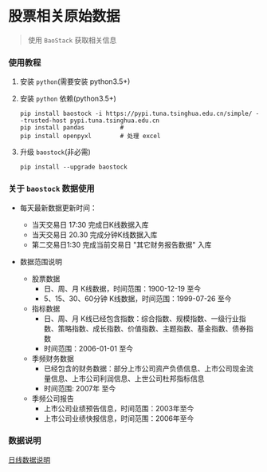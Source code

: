 # 股票相关原始数据

> 使用 `BaoStack` 获取相关信息

### 使用教程

1. 安装 `python`(需要安装 python3.5+)

2. 安装 `python` 依赖(python3.5+)
    ```shell
    pip install baostock -i https://pypi.tuna.tsinghua.edu.cn/simple/ --trusted-host pypi.tuna.tsinghua.edu.cn
    pip install pandas          #
    pip install openpyxl        # 处理 excel
    ```

3. 升级 `baostock`(非必需)
    ```shell
    pip install --upgrade baostock
    ```

### 关于 `baostock` 数据使用

- 每天最新数据更新时间：
    - 当天交易日 17:30 完成日K线数据入库
    - 当天交易日 20.30 完成分钟K线数据入库
    - 第二交易日1:30 完成当前交易日 "其它财务报告数据" 入库

- 数据范围说明
    - 股票数据
        - 日、周、月 K线数据，时间范围：1900-12-19 至今
        - 5、15、30、60分钟 K线数据，时间范围：1999-07-26 至今
    - 指标数据
        - 日、周、月 K线已经包含指数：综合指数、规模指数、一级行业指数、策略指数、成长指数、价值指数、主题指数、基金指数、债券指数
        - 时间范围：2006-01-01 至今
    - 季频财务数据
        - 已经包含的财务数据：部分上市公司资产负债信息、上市公司现金流量信息、上市公司利润信息、上世公司杜邦指标信息
        - 时间范围: 2007年 至今
    - 季频公司报告
        - 上市公司业绩预告信息，时间范围：2003年至今
        - 上市公司业绩快报信息，时间范围：2006年至今

### 数据说明
[日线数据说明](docs/股票-日-信息获取.md)


